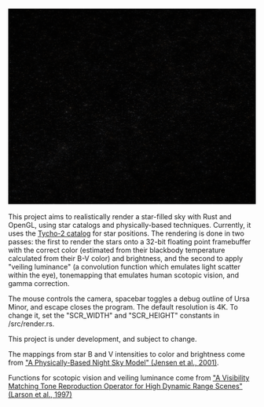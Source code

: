 ![A view of part of the Milky Way.](dp_demo.png)

This project aims to realistically render a star-filled sky with Rust and OpenGL, using star catalogs and physically-based techniques. Currently, it uses the [Tycho-2 catalog](https://cdsarc.cds.unistra.fr/viz-bin/cat/I/259#/browse) for star positions. The rendering is done in two passes: the first to render the stars onto a 32-bit floating point framebuffer with the correct color (estimated from their blackbody temperature calculated from their B-V color) and brightness, and the second to apply "veiling luminance" (a convolution function which emulates light scatter within the eye), tonemapping that emulates human scotopic vision, and gamma correction.

The mouse controls the camera, spacebar toggles a debug outline of Ursa Minor, and escape closes the program.
The default resolution is 4K. To change it, set the "SCR_WIDTH" and "SCR_HEIGHT" constants in /src/render.rs.

This project is under development, and subject to change.

The mappings from star B and V intensities to color and brightness come from ["A Physically-Based Night Sky Model" (Jensen et al., 2001)](http://graphics.ucsd.edu/~henrik/papers/nightsky/nightsky.pdf).

Functions for scotopic vision and veiling luminance come from ["A Visibility Matching Tone Reproduction
Operator for High Dynamic Range Scenes" (Larson et al., 1997)](https://graphics.cs.yale.edu/sites/default/files/1997tvcg_hdr_tonemapping.pdf)